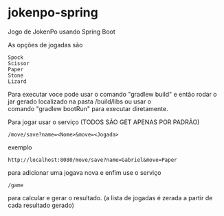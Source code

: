 # jokenpo-spring

Jogo de JokenPo usando Spring Boot

As opções de jogadas são

    Spock
    Scissor
    Paper
    Stone
    Lizard
    
Para executar voce pode usar o comando "gradlew build" e então rodar o jar gerado localizado na pasta /build/libs ou usar o   
comando "gradlew bootRun" para executar diretamente.

Para jogar usar o serviço (TODOS SÃO GET APENAS POR PADRÃO)
    
    /move/save?name=<Nome>&move=<Jogada>
exemplo
    
    http://localhost:8080/move/save?name=Gabriel&move=Paper
para adicionar uma jogava nova e enfim use o serviço

    /game
    
para calcular e gerar o resultado. (a lista de jogadas é zerada a partir de cada resultado gerado)
